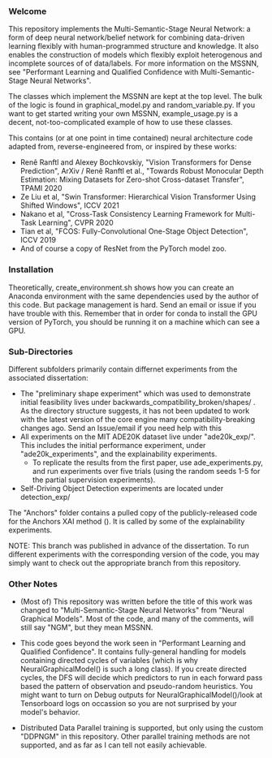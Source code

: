 ### Welcome

This repository implements the Multi-Semantic-Stage Neural Network: a form of deep neural network/belief network for combining data-driven learning flexibly with human-programmed structure and knowledge. It also enables the construction of models which flexibly exploit heterogenous and incomplete sources of of data/labels. For more information on the MSSNN, see "Performant Learning and Qualified
Confidence with Multi-Semantic-Stage Neural Networks".

The classes which implement the MSSNN are kept at the top level. The bulk of the logic is found in graphical_model.py and random_variable.py.
If you want to get started writing your own MSSNN, example_usage.py is a decent, not-too-complicated example of how to use these classes.

This contains (or at one point in time contained) neural architecture code adapted from, reverse-engineered from, or inspired by these works:
- Renê Ranftl and Alexey Bochkovskiy, "Vision Transformers for Dense Prediction", ArXiv / Renê Ranftl et al., "Towards Robust Monocular Depth Estimation: Mixing Datasets for Zero-shot Cross-dataset Transfer", TPAMI 2020
- Ze Liu et al, "Swin Transformer: Hierarchical Vision Transformer Using Shifted Windows", ICCV 2021
- Nakano et al, "Cross-Task Consistency Learning Framework for Multi-Task Learning", CVPR 2020
- Tian et al, "FCOS: Fully-Convolutional One-Stage Object Detection", ICCV 2019
- And of course a copy of ResNet from the PyTorch model zoo.


### Installation

Theoretically, create_environment.sh shows how you can create an Anaconda environment with the same dependencies used by the author of this code. But package management is hard. Send an email or issue if you
 have trouble with this. Remember that in order for conda to install the GPU version of PyTorch, you should be running it on a machine which can see a GPU.


### Sub-Directories

Different subfolders primarily contain differnet experiments from the associated dissertation:
- The "preliminary shape experiment" which was used to demonstrate initial feasibility lives under backwards_compatibility_broken/shapes/ . As the directory structure suggests, it has not been updated to work with the latest version of the core engine many compatibility-breaking changes ago. Send an Issue/email if you need help with this
- All experiments on the MIT ADE20K dataset live under "ade20k_exp/". This includes the initial performance experiment, under "ade20k_experiments", and the explainability experiments.
	- To replicate the results from the first paper, use ade_experiments.py, and run experiments over five trials (using the random seeds 1-5 for the partial supervision experiments).
- Self-Driving Object Detection experiments are located under detection_exp/

The "Anchors" folder contains a pulled copy of the publicly-released code for the Anchors XAI method (). It is called by some of the explainability experiments.

NOTE: This branch was published in advance of the dissertation. To run different experiments with the corresponding version of the code, you may simply want to check out the appropriate branch from this repository.

### Other Notes

- (Most of) This repository was written before the title of this work was changed to "Multi-Semantic-Stage Neural Networks" from "Neural Graphical Models". Most of the code, and many of the comments, will still say "NGM", but they mean MSSNN.

- This code goes beyond the work seen in "Performant Learning and Qualified Confidence". It contains fully-general handling for models containing directed cycles of variables (which is why NeuralGraphicalModel() is such a long class). If you create directed cycles, the DFS will decide which predictors to run in each forward pass based the pattern of observation and pseudo-random heuristics. You might want to turn on Debug outputs for NeuralGraphicalModel()/look at Tensorboard logs on occassion so you are not surprised by your model's behavior.

- Distributed Data Parallel training is supported, but only using the custom "DDPNGM" in this repository. Other parallel training methods are not supported, and as far as I can tell not easily achievable.
